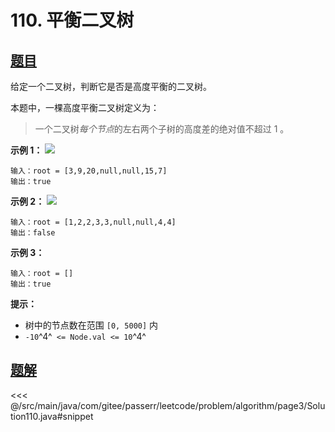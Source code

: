 # 110. 平衡二叉树

## [题目](https://leetcode.cn/problems/balanced-binary-tree/)
给定一个二叉树，判断它是否是高度平衡的二叉树。

本题中，一棵高度平衡二叉树定义为：
> 一个二叉树*每个节点*的左右两个子树的高度差的绝对值不超过 1 。

**示例 1：**
![](https://assets.leetcode.com/uploads/2020/10/06/balance_1.jpg)

```
输入：root = [3,9,20,null,null,15,7]
输出：true
```

**示例 2：**
![](https://assets.leetcode.com/uploads/2020/10/06/balance_2.jpg)

```
输入：root = [1,2,2,3,3,null,null,4,4]
输出：false
```

**示例 3：**

```
输入：root = []
输出：true
```

**提示：**

* 树中的节点数在范围 `[0, 5000]` 内
* `-10`^4^` <= Node.val <= 10`^4^


## [题解](https://github.com/PasseRR/JavaLeetCode/blob/master/src/main/java/com/gitee/passerr/leetcode/problem/algorithm/page3/Solution110.java)

<<< @/src/main/java/com/gitee/passerr/leetcode/problem/algorithm/page3/Solution110.java#snippet
